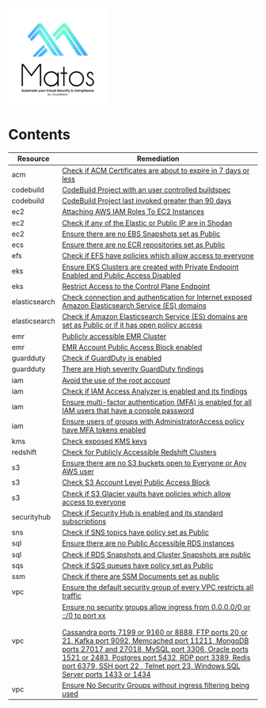[<img src="https://github.com/cloudmatos/Matos/blob/main/images/matos-logo.png" width="200" height="200">](https://www.cloudmatos.com/)

# Contents

Resource|Remediation
-|-
acm|[Check if ACM Certificates are about to expire in 7 days or less](acm/check-acm-certificate-expiration) 
codebuild|[CodeBuild Project with an user controlled buildspec](codebuild/codebuild-buildspec-validate)
codebuild|[CodeBuild Project last invoked greater than 90 days](codebuild/codebuild-invoke-limit)
ec2|[Attaching AWS IAM Roles To EC2 Instances](ec2/attach_iam_roles_ec2_instances)
ec2|[Check if any of the Elastic or Public IP are in Shodan](ec2/check-ips-are-in-shodan)
ec2|[Ensure there are no EBS Snapshots set as Public](ec2/ebs_snapshot_public_access_disable)
ecs|[Ensure there are no ECR repositories set as Public](ecs/ecr-repo-not-public)
efs|[Check if EFS have policies which allow access to everyone](efs/block-efs-public-access)
eks|[Ensure EKS Clusters are created with Private Endpoint Enabled and Public Access Disabled](eks/eks-disable-public-endpoint)
eks|[Restrict Access to the Control Plane Endpoint](eks/eks-disable-public-endpoint)
elasticsearch|[Check connection and authentication for Internet exposed Amazon Elasticsearch Service (ES) domains](elasticsearch/opensearch-check-authentication)
elasticsearch|[Check if Amazon Elasticsearch Service (ES) domains are set as Public or if it has open policy access](elasticsearch/opensearch-domains-public-check)
emr|[Publicly accessible EMR Cluster](emr/block-emr-public-access)
emr|[EMR Account Public Access Block enabled](emr/block-emr-public-access)
guardduty|[Check if GuardDuty is enabled](guardduty/guardduty-should-be-enabled)
guardduty|[There are High severity GuardDuty findings](guardduty/guardduty-severity-findings)
iam|[Avoid the use of the root account](iam/avoid_use_of_root_account)
iam|[Check if IAM Access Analyzer is enabled and its findings](iam/enable_iam_access_analyzer)
iam|[Ensure multi-factor authentication (MFA) is enabled for all IAM users that have a console password](iam/enable_mfa_for_iam_user)
iam|[Ensure users of groups with AdministratorAccess policy have MFA tokens enabled](iam/enable_mfa_for_iam_user)
kms|[Check exposed KMS keys](kms/exposed-key)
redshift|[Check for Publicly Accessible Redshift Clusters](redshift/redshift-cluster-public-access)
s3|[Ensure there are no S3 buckets open to Everyone or Any AWS user](s3/s3/block-public-access)
s3|[Check S3 Account Level Public Access Block](s3/s3control/block-public-access)
s3|[Check if S3 Glacier vaults have policies which allow access to everyone](s3/s3glacier/vault_policy_access_everyone)
securityhub|[Check if Security Hub is enabled and its standard subscriptions](securityhub/enable-security-hub)
sns|[Check if SNS topics have policy set as Public](sns/sns-policy-as-public)
sql|[Ensure there are no Public Accessible RDS instances](sql/no-public-accessible-rds-instance)
sql|[Check if RDS Snapshots and Cluster Snapshots are public](sql/rds-snapshot-cluster-snapshot-public)
sqs|[Check if SQS queues have policy set as Public](sqs/sqs-queue-policy-not-public)
ssm|[Check if there are SSM Documents set as public](ssm/ssm-doc-block)
vpc|[Ensure the default security group of every VPC restricts all traffic](vpc/security-group/default_sg_restricts_all)
vpc|[Ensure no security groups allow ingress from 0.0.0.0/0 or ::/0 to port xx <br/><br/>Cassandra ports 7199 or 9160 or 8888, FTP ports 20 or 21, Kafka port 9092, Memcached port 11211, MongoDB ports 27017 and 27018, MySQL port 3306, Oracle ports 1521 or 2483, Postgres port 5432, RDP port 3389, Redis port 6379, SSH port 22 , Telnet port 23, Windows SQL Server ports 1433 or 1434](vpc/security-group/ingress_security_group)
vpc|[Ensure No Security Groups without ingress filtering being used](vpc/security-group/no-security-groups-without-ingress-filtering)
